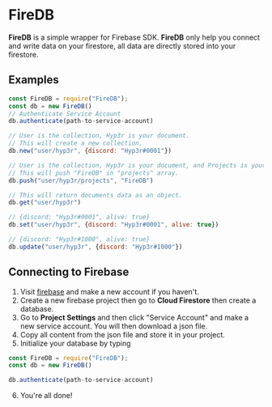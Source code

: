 # FireDB
**FireDB** is a simple wrapper for Firebase SDK. **FireDB** only help you connect and write data on your firestore, all data are directly stored into your firestore.

## Examples
```javascript
const FireDB = require("FireDB");
const db = new FireDB()
// Authenticate Service Account
db.authenticate(path-to-service-account)

// User is the collection, Hyp3r is your document. 
// This will create a new collection.
db.new("user/hyp3r", {discord: "Hyp3r#0001"})

// User is the collection, Hyp3r is your document, and Projects is your array. 
// This will push "FireDB" in "projects" array.
db.push("user/hyp3r/projects", "FireDB")

// This will return documents data as an object.
db.get("user/hyp3r")

// {discord: "Hyp3r#0001", alive: true}
db.set("user/hyp3r", {discord: "Hyp3r#0001", alive: true})

// {discord: "Hyp3r#1000", alive: true}
db.update("user/hyp3r", {discord: "Hyp3r#1000"})
```

## Connecting to Firebase
1. Visit [firebase](https://firebase.google.com) and make a new account if you haven't.
2. Create a new firebase project then go to **Cloud Firestore** then create a database.
3. Go to **Project Settings** and then click "Service Account" and make a new service account. You will then download a json file.
4. Copy all content from the json file and store it in your project.
5. Initialize your database by typing 
```javascript
const FireDB = require("FireDB");
const db = new FireDB()

db.authenticate(path-to-service-account)
```
6. You're all done!
